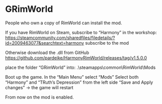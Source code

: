 # GRimWorld

People who own a copy of RimWorld can install the mod.

If you have RimWorld on Steam, subscribe to “Harmony” in the workshop:
https://steamcommunity.com/sharedfiles/filedetails/?id=2009463077&searchtext=harmony
subscribe to the mod

Otherwise download the .dll from GitHub
https://github.com/pardeike/HarmonyRimWorld/releases/tag/v1.5.0.0

place the folder “GRimWorld” into:
.\steamapps\common\RimWorld\Mods

Boot up the game.
In the “Main Menu” select “Mods”
Select both “Harmony” and “TRuth’s Depression” from the left side
“Save and Apply changes” → the game will restart

From now on the mod is enabled.
